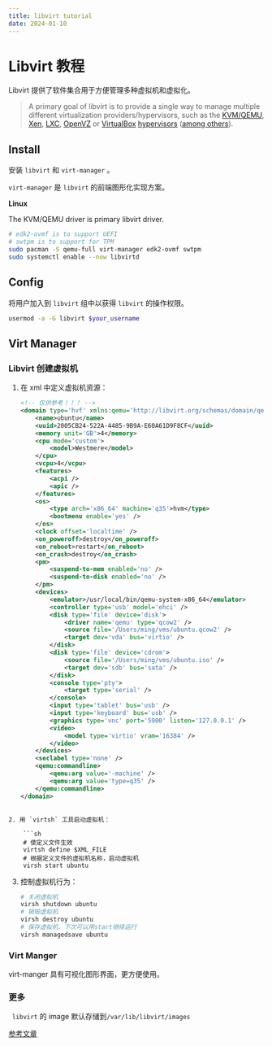 ```yaml
---
title: libvirt tutorial
date: 2024-01-10
---
```




# Libvirt 教程

Libvirt 提供了软件集合用于方便管理多种虚拟机和虚拟化。

> A primary goal of libvirt is to provide a single way to manage multiple different virtualization providers/hypervisors, such as the [KVM/QEMU](https://wiki.archlinux.org/title/QEMU), [Xen](https://wiki.archlinux.org/title/Xen), [LXC](https://wiki.archlinux.org/title/LXC), [OpenVZ](https://openvz.org/) or [VirtualBox](https://wiki.archlinux.org/title/VirtualBox) [hypervisors](https://wiki.archlinux.org/title/Category:Hypervisors) ([among others](https://libvirt.org/drivers.html)).

## Install

安装 `libvirt` 和 `virt-manager` 。

`virt-manager` 是 `libvirt` 的前端图形化实现方案。

**Linux**

The KVM/QEMU driver is primary libvirt driver.

```sh
# edk2-ovmf is to support UEFI
# swtpm is to support for TPM
sudo pacman -S qemu-full virt-manager edk2-ovmf swtpm
sudo systemctl enable --now libvirtd
```

## Config

将用户加入到 `libvirt` 组中以获得 `libvirt`  的操作权限。

```sh
usermod -a -G libvirt $your_username
```

## Virt Manager

### Libvirt 创建虚拟机

1. 在 xml 中定义虚拟机资源：

    ```xml
    <!-- 仅供参考！！！ -->
    <domain type='hvf' xmlns:qemu='http://libvirt.org/schemas/domain/qemu/1.0'>
        <name>ubuntu</name>
        <uuid>2005CB24-522A-4485-9B9A-E60A61D9F8CF</uuid>
        <memory unit='GB'>4</memory>
        <cpu mode='custom'>
            <model>Westmere</model>
        </cpu>
        <vcpu>4</vcpu>
        <features>
            <acpi />
            <apic />
        </features>
        <os>
            <type arch='x86_64' machine='q35'>hvm</type>
            <bootmenu enable='yes' />
        </os>
        <clock offset='localtime' />
        <on_poweroff>destroy</on_poweroff>
        <on_reboot>restart</on_reboot>
        <on_crash>destroy</on_crash>
        <pm>
            <suspend-to-mem enabled='no' />
            <suspend-to-disk enabled='no' />
        </pm>
        <devices>
            <emulator>/usr/local/bin/qemu-system-x86_64</emulator>
            <controller type='usb' model='ehci' />
            <disk type='file' device='disk'>
                <driver name='qemu' type='qcow2' />
                <source file='/Users/ming/vms/ubuntu.qcow2' />
                <target dev='vda' bus='virtio' />
            </disk>
            <disk type='file' device='cdrom'>
                <source file='/Users/ming/vms/ubuntu.iso' />
                <target dev='sdb' bus='sata' />
            </disk>
            <console type='pty'>
                <target type='serial' />
            </console>
            <input type='tablet' bus='usb' />
            <input type='keyboard' bus='usb' />
            <graphics type='vnc' port='5900' listen='127.0.0.1' />
            <video>
                <model type='virtio' vram='16384' />
            </video>
        </devices>
        <seclabel type='none' />
        <qemu:commandline>
            <qemu:arg value='-machine' />
            <qemu:arg value='type=q35' />
        </qemu:commandline>
    </domain>
```

2. 用 `virtsh` 工具启动虚拟机：

    ```sh
    # 使定义文件生效
    virtsh define $XML_FILE
    # 根据定义文件的虚拟机名称，启动虚拟机
    virsh start ubuntu
```

3. 控制虚拟机行为：

    ```sh
    # 关闭虚拟机
    virsh shutdown ubuntu
    # 销毁虚拟机
    virsh destroy ubuntu
    # 保存虚拟机，下次可以用start继续运行
    virsh managedsave ubuntu
    ```

### Virt Manger

virt-manger 具有可视化图形界面，更方便使用。

### 更多

` libvirt`  的 image 默认存储到`/var/lib/libvirt/images`

[参考文章](https://www.arthurkoziel.com/running-virt-manager-and-libvirt-on-macos/)


